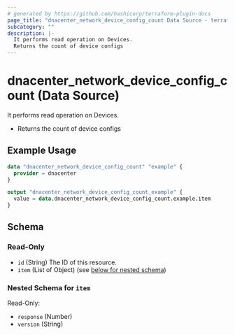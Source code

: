 ```yaml
---
# generated by https://github.com/hashicorp/terraform-plugin-docs
page_title: "dnacenter_network_device_config_count Data Source - terraform-provider-dnacenter"
subcategory: ""
description: |-
  It performs read operation on Devices.
  Returns the count of device configs
---
```


# dnacenter_network_device_config_count (Data Source)

It performs read operation on Devices.

- Returns the count of device configs

## Example Usage

```terraform
data "dnacenter_network_device_config_count" "example" {
  provider = dnacenter
}

output "dnacenter_network_device_config_count_example" {
  value = data.dnacenter_network_device_config_count.example.item
}
```

<!-- schema generated by tfplugindocs -->
## Schema

### Read-Only

- `id` (String) The ID of this resource.
- `item` (List of Object) (see [below for nested schema](#nestedatt--item))

<a id="nestedatt--item"></a>
### Nested Schema for `item`

Read-Only:

- `response` (Number)
- `version` (String)
